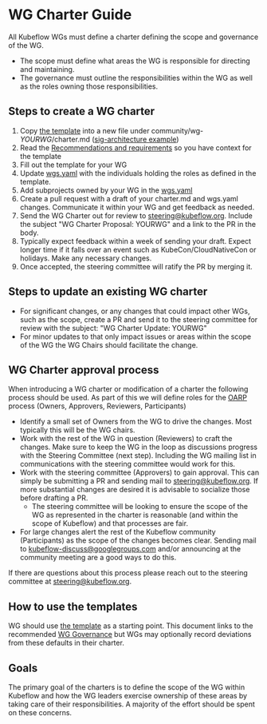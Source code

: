 # WG Charter Guide

All Kubeflow WGs must define a charter defining the scope and governance of the WG.

- The scope must define what areas the WG is responsible for directing and maintaining.
- The governance must outline the responsibilities within the WG as well as the roles
  owning those responsibilities.

## Steps to create a WG charter

1. Copy [the template](templates/wg-charter-template.md) into a new file under community/wg-*YOURWG*/charter.md ([sig-architecture example])
2. Read the [Recommendations and requirements] so you have context for the template
3. Fill out the template for your WG
4. Update [wgs.yaml](templates/wgs.yaml) with the individuals holding the roles as defined in the template.
5. Add subprojects owned by your WG in the [wgs.yaml](templates/wgs.yaml)
5. Create a pull request with a draft of your charter.md and wgs.yaml changes.  Communicate it within your WG
   and get feedback as needed.
6. Send the WG Charter out for review to steering@kubeflow.org.  Include the subject "WG Charter Proposal: YOURWG"
   and a link to the PR in the body.   
7. Typically expect feedback within a week of sending your draft.  Expect longer time if it falls over an
   event such as KubeCon/CloudNativeCon or holidays.  Make any necessary changes.
8. Once accepted, the steering committee will ratify the PR by merging it.

## Steps to update an existing WG charter

- For significant changes, or any changes that could impact other WGs, such as the scope, create a
  PR and send it to the steering committee for review with the subject: "WG Charter Update: YOURWG"
- For minor updates to that only impact issues or areas within the scope of the WG the WG Chairs should
  facilitate the change.

## WG Charter approval process

When introducing a WG charter or modification of a charter the following process should be used.
As part of this we will define roles for the [OARP] process (Owners, Approvers, Reviewers, Participants)

- Identify a small set of Owners from the WG to drive the changes.
  Most typically this will be the WG chairs.
- Work with the rest of the WG in question (Reviewers) to craft the changes.
  Make sure to keep the WG in the loop as discussions progress with the Steering Committee (next step).
  Including the WG mailing list in communications with the steering committee would work for this.
- Work with the steering committee (Approvers) to gain approval.
  This can simply be submitting a PR and sending mail to [steering@kubeflow.org].
  If more substantial changes are desired it is advisable to socialize those before drafting a PR.
    - The steering committee will be looking to ensure the scope of the WG as represented in the charter is reasonable (and within the scope of Kubeflow) and that processes are fair.
- For large changes alert the rest of the Kubeflow community (Participants) as the scope of the changes becomes clear.
  Sending mail to [kubeflow-discuss@googlegroups.com] and/or announcing at the community meeting are a good ways to do this.

If there are questions about this process please reach out to the steering committee at [steering@kubeflow.org].

## How to use the templates

WG should use [the template](templates/wg-charter-template.md) as a starting point. This document links to the recommended [WG Governance][wg-governance] but WGs may optionally record deviations from these defaults in their charter.


## Goals

The primary goal of the charters is to define the scope of the WG within Kubeflow and how the WG leaders exercise ownership of these areas by taking care of their responsibilities. A majority of the effort should be spent on these concerns.


[OARP]: https://stumblingabout.com/tag/oarp/
[Recommendations and requirements]: wg-governance-requirements.md
[wg-governance]: wg-governance.md
[Short Template]: /templates/wg-charter-template.md
[wgs.yaml]: /templates/wgs.yaml
[sig-architecture example]: ../../sig-architecture/charter.md
[steering@kubeflow.org]: mailto:steering@kubeflow.org
[kubeflow-discuss@googlegroups.com]: mailto:kubeflow-discuss@googlegroups.com
